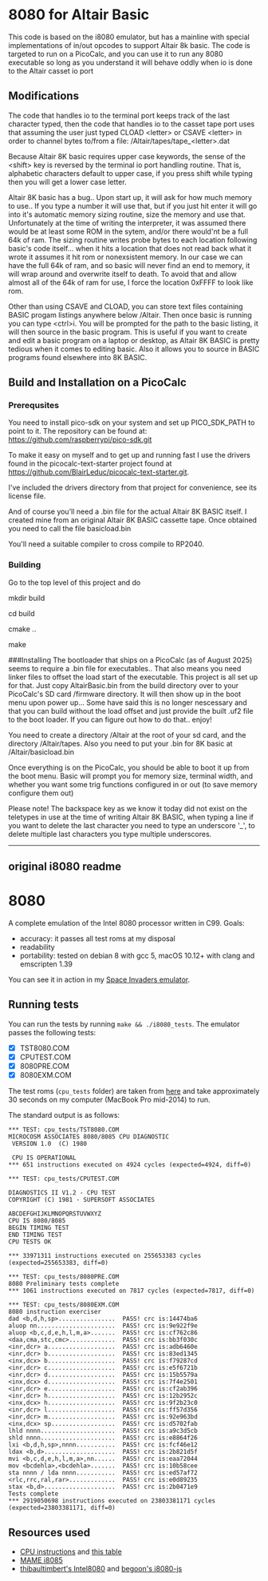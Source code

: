 # 8080 for Altair Basic
This code is based on the i8080 emulator, but has
a mainline with special implementations of in/out opcodes
to support Altair 8k basic. 
The code is targeted to run on a PicoCalc, and you can
use it to run any 8080 executable so long as you understand
it will behave oddly when io is done to the Altair casset io port

## Modifications
The code that handles io to the terminal port keeps track of the last character typed, then the code that handles io to the casset tape port uses that assuming the user just typed CLOAD &lt;letter&gt; or CSAVE &lt;letter&gt; in order to channel bytes to/from a file:
/Altair/tapes/tape_&lt;letter&gt;.dat

Because Altair 8K basic requires upper case keywords, the sense of the &lt;shift&gt; key is reversed by the terminal io port handling routine.   That is, alphabetic characters default to upper case, if you press shift while typing then you will get a lower case letter.

Altair 8K basic has a bug..   Upon start up, it will ask for how much memory to use.. If you type a number it will use that, but if you just hit enter it will go into it's automatic memory sizing routine, size the memory and use that.   Unfortunately at the time of writing the interpreter, it was assumed there would be at least some ROM in the sytem, and/or there would'nt be a full 64k of ram.   The sizing routine writes probe bytes to each location following basic's code itself... when it hits a location that does not read back what it wrote it assumes it hit rom or nonexsistent memory.   In our case we can have the full 64k of ram, and so basic will never find an end to memory, it will wrap around and overwrite itself to death.   To avoid that and allow almost all of the 64k of ram for use, I force the location 0xFFFF to look like rom.

Other than using CSAVE and CLOAD, you can store text files containing BASIC progam listings anywhere below /Altair.  Then once basic is running you can type &lt;ctrl&gt;i.  You will be prompted for the path to the basic listing, it will then source in the basic program.   This is useful if you want to create and edit a basic program on a laptop or desktop, as Altair 8K BASIC is pretty tedious when it comes to editing basic.   Also it allows you to source in BASIC programs found elsewhere into 8K BASIC.


## Build and Installation on a PicoCalc
### Prerequsites
You need to install pico-sdk on your system and set up PICO_SDK_PATH to point to it.  The repository can be found at: https://github.com/raspberrypi/pico-sdk.git

To make it easy on myself and to get up and running fast I use the drivers found in the picocalc-text-starter project found at https://github.com/BlairLeduc/picocalc-text-starter.git. 

I've included the drivers directory from that project for convenience, see its license file.

And of course you'll need a .bin file for the actual Altair 8K BASIC itself. I created mine from an original Altair 8K BASIC cassette tape.  Once obtained you need to call the file basicload.bin


You'll need a suitable compiler to cross compile to RP2040.

### Building
Go to the top level of this project and do

mkdir build

cd build

cmake ..

make

###Installing
The bootloader that ships on a PicoCalc (as of August 2025) seems to require a .bin file for executables.. That also means you need linker files to offset the load start of the executable.  This project is all set up for that.  Just copy AltairBasic.bin from the build directory over to your PicoCalc's SD card /firmware directory.   It will then show up in the boot menu upon power up... Some have said this is no longer nescessary and that you can build without the load offset and just provide the built .uf2 file to the boot loader. If you can figure out how to do that.. enjoy!


You need to create a directory /Altair at the root of your sd card, and the directory /Altair/tapes. Also you need to put your .bin for 8K basic at /Altair/basicload.bin

Once everything is on the PicoCalc, you should be able to boot it up from the boot menu.   Basic will prompt you for memory size, terminal width, and whether you want some trig functions configured in or out (to save memory configure them out)

Please note! The backspace key as we know it today did not exist on the teletypes in use at the time of writing Altair 8K BASIC, when typing a line if you want to delete the last character you need to type an underscore '_',   to delete multiple last characters you type multiple underscores.


----------------------
original i8080 readme
----------------------
# 8080

A complete emulation of the Intel 8080 processor written in C99. Goals:

- accuracy: it passes all test roms at my disposal
- readability
- portability: tested on debian 8 with gcc 5, macOS 10.12+ with clang and emscripten 1.39

You can see it in action in my [Space Invaders emulator](https://github.com/superzazu/invaders).

## Running tests

You can run the tests by running `make && ./i8080_tests`. The emulator passes the following tests:

- [x] TST8080.COM
- [x] CPUTEST.COM
- [x] 8080PRE.COM
- [x] 8080EXM.COM

The test roms (`cpu_tests` folder) are taken from [here](http://altairclone.com/downloads/cpu_tests/) and take approximately 30 seconds on my computer (MacBook Pro mid-2014) to run.

The standard output is as follows:

```
*** TEST: cpu_tests/TST8080.COM
MICROCOSM ASSOCIATES 8080/8085 CPU DIAGNOSTIC
 VERSION 1.0  (C) 1980

 CPU IS OPERATIONAL
*** 651 instructions executed on 4924 cycles (expected=4924, diff=0)

*** TEST: cpu_tests/CPUTEST.COM

DIAGNOSTICS II V1.2 - CPU TEST
COPYRIGHT (C) 1981 - SUPERSOFT ASSOCIATES

ABCDEFGHIJKLMNOPQRSTUVWXYZ
CPU IS 8080/8085
BEGIN TIMING TEST
END TIMING TEST
CPU TESTS OK

*** 33971311 instructions executed on 255653383 cycles (expected=255653383, diff=0)

*** TEST: cpu_tests/8080PRE.COM
8080 Preliminary tests complete
*** 1061 instructions executed on 7817 cycles (expected=7817, diff=0)

*** TEST: cpu_tests/8080EXM.COM
8080 instruction exerciser
dad <b,d,h,sp>................  PASS! crc is:14474ba6
aluop nn......................  PASS! crc is:9e922f9e
aluop <b,c,d,e,h,l,m,a>.......  PASS! crc is:cf762c86
<daa,cma,stc,cmc>.............  PASS! crc is:bb3f030c
<inr,dcr> a...................  PASS! crc is:adb6460e
<inr,dcr> b...................  PASS! crc is:83ed1345
<inx,dcx> b...................  PASS! crc is:f79287cd
<inr,dcr> c...................  PASS! crc is:e5f6721b
<inr,dcr> d...................  PASS! crc is:15b5579a
<inx,dcx> d...................  PASS! crc is:7f4e2501
<inr,dcr> e...................  PASS! crc is:cf2ab396
<inr,dcr> h...................  PASS! crc is:12b2952c
<inx,dcx> h...................  PASS! crc is:9f2b23c0
<inr,dcr> l...................  PASS! crc is:ff57d356
<inr,dcr> m...................  PASS! crc is:92e963bd
<inx,dcx> sp..................  PASS! crc is:d5702fab
lhld nnnn.....................  PASS! crc is:a9c3d5cb
shld nnnn.....................  PASS! crc is:e8864f26
lxi <b,d,h,sp>,nnnn...........  PASS! crc is:fcf46e12
ldax <b,d>....................  PASS! crc is:2b821d5f
mvi <b,c,d,e,h,l,m,a>,nn......  PASS! crc is:eaa72044
mov <bcdehla>,<bcdehla>.......  PASS! crc is:10b58cee
sta nnnn / lda nnnn...........  PASS! crc is:ed57af72
<rlc,rrc,ral,rar>.............  PASS! crc is:e0d89235
stax <b,d>....................  PASS! crc is:2b0471e9
Tests complete
*** 2919050698 instructions executed on 23803381171 cycles (expected=23803381171, diff=0)

```

## Resources used

- [CPU instructions](http://nemesis.lonestar.org/computers/tandy/software/apps/m4/qd/opcodes.html) and [this table](http://www.pastraiser.com/cpu/i8080/i8080_opcodes.html)
- [MAME i8085](https://github.com/mamedev/mame/blob/6c0fdfc5257ca20555fbc527203710d5af5401d1/src/devices/cpu/i8085/i8085.cpp)
- [thibaultimbert's Intel8080](https://github.com/thibaultimbert/Intel8080/blob/master/8080.js) and [begoon's i8080-js](https://github.com/begoon/i8080-js)
